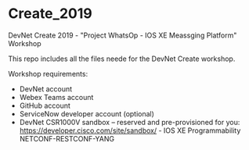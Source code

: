 # Create_2019
DevNet Create 2019 - "Project WhatsOp - IOS XE Meassging Platform" Workshop

This repo includes all the files neede for the DevNet Create workshop.

Workshop requirements:

 - DevNet account
 - Webex Teams account
 - GitHub account
 - ServiceNow developer account (optional)
 - DevNet CSR1000V sandbox – reserved and pre-provisioned for you: 
    https://developer.cisco.com/site/sandbox/ - IOS XE Programmability NETCONF-RESTCONF-YANG
